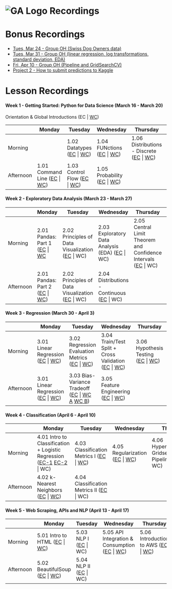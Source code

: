 # ![GA Logo](https://camo.githubusercontent.com/6ce15b81c1f06d716d753a61f5db22375fa684da/68747470733a2f2f67612d646173682e73332e616d617a6f6e6177732e636f6d2f70726f64756374696f6e2f6173736574732f6c6f676f2d39663838616536633963333837313639306533333238306663663535376633332e706e67) Recordings

# Bonus Recordings
* [Tues, Mar 24 - Group OH (Swiss Dog Owners data)](https://www.youtube.com/watch?v=_WZqr5PQqWM&feature=youtu.be)
* [Tues, Mar 31 - Group OH (linear regression, log transformations, standard deviation, EDA)](https://youtu.be/LAjSzMCGeLk)
* [Fri, Apr 10 - Group OH (Pipeline and GridSearchCV)](https://youtu.be/SAESvv0pV4Y)
* [Project 2 - How to submit predictions to Kaggle](https://generalassembly.zoom.us/rec/share/zOFlH_bQ0W9Lb6vH1k_6BJMoNbT7X6a80XMd8_sIyEcyxju8nAfGmuwQDAu016X-)

# Lesson Recordings
#### Week 1 - Getting Started: Python for Data Science (March 16 - March 20)

Orientation & Global Introductions (EC \| [WC](https://generalassembly.zoom.us/rec/play/6ccrdrip-Gg3T9XEtwSDBqItW429J_-s1nMZ-KEFnk-3ASYFNgGhZLIaMeEkV_ZDFo5nbd9JTR3tV109?continueMode=true))

|         | Monday     | Tuesday    | Wednesday  | Thursday| Friday  |
|---------|------------|------------|------------|---------|---------|
| Morning | | 1.02 Datatypes ([EC](https://generalassembly.zoom.us/rec/play/v8Z8c-ChqjM3HNDGsQSDUPVxW43sLv2s1CRL_fIFyR7kVHYDZgDwYONDMOSgVlKcBNYiHadsc9sc1sS-?continueMode=true) \| [WC](https://generalassembly.zoom.us/rec/play/65UlJb35_z03Gt3DtwSDVqd5W9ToKa2shyMYr_Jfyx23UnEANlf3NOcXZrCpUA88o23o2KKFLy1s0dl4?_x_zm_rhtaid=508&_x_zm_rtaid=LygSQHfRTV2xDbt8EbgTuA.1585578172227.defdd1027ac22b4ed8d1a45c70d1ba22&autoplay=true&continueMode=true&startTime=1584461265000)) | 1.04 FUNctions ([EC](https://youtu.be/EH31LonDAjw) \| [WC](https://generalassembly.zoom.us/rec/play/usZ_Iuv9_z83TIDB4wSDVvR4W46_fPqsgCNLq6VYmRqwWyFXYAChNOEbYbZQwlU_o2i-mIHUX9ssxgRl?continueMode=true)) | 1.06 Distributions - Discrete ([EC](https://youtu.be/z-bUavmvkBg) \| [WC](https://generalassembly.zoom.us/rec/play/6MIvfu7-_G03TNaV5gSDC_MqW9S6Jvqs0SVMrPZczx29AnBWY1SlZbtGMeRNk04odtLms9zPokSYybKl?continueMode=true)) | 1.07 List Comprehensions ([EC](https://youtu.be/u7SIBPQVSBg) \| [WC](https://generalassembly.zoom.us/rec/play/65Ird-6tpm43HdeXuQSDVPN4W421LqOs0SAW-PAPnxnmWngHYQenY7IWMeUahZZcFfctbVfc5jNE9Sck?continueMode=true)) |
| Afternoon | 1.01 Command Line ([EC](https://generalassembly.zoom.us/rec/play/u8cpdeGhqTs3TtTG4QSDAvArW469ffqs1nJLqPNfzhqzAXAAN1r3M-EbNOUX04-TBgU4q39o_nlNfaDM?continueMode=true) \| [WC](https://generalassembly.zoom.us/rec/play/68Iofun7pj83GoeWsASDBfMvW429JqyshiVI8vcMy0e1BnQEOlOvYuBBY7YcTEa1wVScDXQ82n2N2yLW?_x_zm_rhtaid=508&_x_zm_rtaid=LygSQHfRTV2xDbt8EbgTuA.1585578172227.defdd1027ac22b4ed8d1a45c70d1ba22&autoplay=true&continueMode=true&startTime=1584392631000)) | 1.03 Control Flow ([EC](https://generalassembly.zoom.us/rec/play/upIucer-rTg3T4CS4gSDAPN9W427KqOs0Xcf8vdYyU3gAnIFY1SvN-dBYONCvFTm1Jt0nph0RU9ywyHJ?continueMode=true) \| [WC](https://generalassembly.zoom.us/rec/play/7Jd-Ib_5rj43Etyc5QSDVPR9W9W8e62sgXAf_fMInUuwAHUBM1T1M7IVZOtV-MwwxLtrALss9a0GNeoc?autoplay=true&continueMode=true&startTime=1584479050000)) | 1.05 Probability ([EC](https://generalassembly.zoom.us/rec/play/7pd_JOD7qD03G4aTswSDAPAvW428e_6sgydN-aJczkvgWyMGZgL0YrpHN-QZVVbi7dbXHqueV5BL2Vq-?continueMode=true) \| [WC](https://generalassembly.zoom.us/rec/share/utZbcpvsznhOUpXc9kWASvMeQ9z-eaa8gXMW__Fcnh7AHukIEAZ8xi9DnopygWDd)) | | |

#### Week 2 - Exploratory Data Analysis (March 23 - March 27)

|           | Monday        | Tuesday       | Wednesday     | Thursday      | Friday  |
|-----------|---------------|---------------|---------------|---------------|---------|
| Morning   | 2.01 Pandas: Part 1 ([EC](https://generalassembly.zoom.us/rec/play/75wsd7yvqjs3S9OR4wSDB_ZxW9XrL6KsgSEe8qcJyxvjV3ZVYVOlZ-ATY-OEOIHMyBC8hMkPcGR3wMpH?continueMode=true&_x_zm_rtaid=ShYYFZIFTo6WPRpkXWnnsA.1585068550616.1fd13799cb626bc96ef5df288aaaf535&_x_zm_rhtaid=564) \| [WC](https://generalassembly.zoom.us/rec/play/7pQocOn8rj83HoDA4gSDA_QqW9Tsff6s1iUfqKAJxEuwAiUDNVSkMLsQMeupy6Rlnqk6dKsV4YGFwxTq?_x_zm_rhtaid=508&_x_zm_rtaid=LygSQHfRTV2xDbt8EbgTuA.1585578172227.defdd1027ac22b4ed8d1a45c70d1ba22&autoplay=true&continueMode=true&startTime=1584979430000) | 2.02 Principles of Data Visualization ([EC](https://generalassembly.zoom.us/rec/play/usJ_dOj8pzg3GNHDsQSDCqd6W9S-Lays2nNNqfoLnRywVyIKNFCkMLcSYbRXfRGp7zXbtsYkPJf6OkG9?continueMode=true&_x_zm_rtaid=bWV8BN2zR02fZE7XhFU5VA.1585398946625.55a0e04ee685b465e121d1db7353a8ae&_x_zm_rhtaid=270) \| WC) | 2.03 Exploratory Data Analysis (EDA) ([EC](https://youtu.be/6OYSfiSDxmI) \| WC) |  2.05 Central Limit Theorem and Confidence Intervals ([EC](https://youtu.be/qQbDtQQ7PqM) \| WC) | 2.06 Ethics & Plagiarism ([EC](https://youtu.be/3Ob0jH9ep3I) \| [WC](https://youtu.be/nQ62Wwg8TeA)) |
| Afternoon | 2.01 Pandas: Part 2 ([EC](https://generalassembly.zoom.us/rec/play/tMcqJryq_zw3GYeW5QSDBKJwW465L6Ks0CVNq6ELxUi3ViFWN1KlM7NHNOBav5kAV7JJ-vnoRxak_Fie?continueMode=true&_x_zm_rtaid=LygSQHfRTV2xDbt8EbgTuA.1585578172227.defdd1027ac22b4ed8d1a45c70d1ba22&_x_zm_rhtaid=508) \| [WC](https://generalassembly.zoom.us/rec/play/v8V7cuGu-js3EteVtASDU6N8W9XveP6s0SMaqKAKzEu2VXgDNlWib-NBYOULtRkHivZE4_L5bkhYO8Mo?_x_zm_rhtaid=624&_x_zm_rtaid=p1j1pbBgSryiL5qq9u08bw.1585102643793.dbd60ffce005d90832c717e0bea703f1&autoplay=true&continueMode=true&startTime=1584997315000))| 2.02 Principles of Data Visualization ([EC](https://generalassembly.zoom.us/rec/play/usYsI-2spzk3SYfB5ASDC6VxW43of_2sgCIc-PNYxU-8UnZVMFqjNLMRZeV7EhjVI6SUnd_NBIsiXVAe?continueMode=true&_x_zm_rtaid=bWV8BN2zR02fZE7XhFU5VA.1585398946625.55a0e04ee685b465e121d1db7353a8ae&_x_zm_rhtaid=270) \| WC) | 2.04 Distributions - Continuous ([EC](https://youtu.be/ga9D-1PIt0o) \| WC) | | |

#### Week 3 - Regression (March 30 - April 3)

|           | Monday        | Tuesday       | Wednesday     | Thursday      | Friday  |
|-----------|---------------|---------------|---------------|---------------|---------|
| Morning   | 3.01 Linear Regression ([EC](https://youtu.be/qvI2T5K1NiE) \| [WC](https://youtu.be/mkw8IWA1jRs)) | 3.02 Regression Evaluation Metrics ([EC](https://www.youtube.com/watch?v=qVj6HC_3lbg&feature=youtu.be) \| [WC](https://www.youtube.com/watch?v=ZFWoiR1PSRk&feature=youtu.be)) | 3.04 Train/Test Split + Cross Validation ([EC](https://youtu.be/i0kJeW2byIk) \| [WC](https://youtu.be/s1TkEq8FcE8)) | 3.06 Hypothesis Testing ([EC](https://youtu.be/9_2luIk6L-E) \| [WC](https://youtu.be/sIohEp2_cM4)) | 3.07 Model Workflow ([EC](https://youtu.be/1qARLTul6dU) \| [WC](https://youtu.be/IzROgQKuMC8)) |
| Afternoon | 3.01 Linear Regression ([EC](https://youtu.be/dW6GcmTQdbc) \| [WC](https://youtu.be/Xb_1Oy4ixzo)) | 3.03 Bias-Variance Tradeoff ([EC](https://www.youtube.com/watch?v=D8ZZjx7zA10) \| [WC A](https://youtu.be/uICN_P1Omak) [WC B](https://youtu.be/e8e91dEXt60)) | 3.05 Feature Engineering ([EC](https://youtu.be/CMOfHbI2zuw) \| [WC](https://youtu.be/Q_3CmaJ8gG0)) | | |

#### Week 4 - Classification (April 6 - April 10)

|           | Monday        | Tuesday       | Wednesday     | Thursday      | Friday  |
|-----------|---------------|---------------|---------------|---------------|---------|
| Morning   | 4.01 Intro to Classification + Logistic Regression ([EC-1](https://youtu.be/yWz0UgXVpU8) [EC-2](https://youtu.be/G6nncLQCP0k) \| WC) | 4.03 Classification Metrics I ([EC](https://youtu.be/RKrg3ypmsOI) \| [WC](https://youtu.be/uqyRdTGfcow)) | 4.05 Regularization ([EC](https://youtu.be/dGAFHc6KtTo) \| [WC](https://youtu.be/XKzh1Egaf9k)) | 4.06 Hyperparameters, Gridsearch and Pipelines ([EC](https://youtu.be/vA0FpE6qhL0) \| WC) |  |
| Afternoon | 4.02 k-Nearest Neighbors ([EC](https://youtu.be/FhXXHCM6OAo) \| [WC](https://youtu.be/GRvYWZMmniU)) | 4.04 Classification Metrics II ([EC](https://youtu.be/rIkyv2mUCrg) \| WC) |  |  |  |

#### Week 5 - Web Scraping, APIs and NLP (April 13 - April 17)

|           | Monday        | Tuesday       | Wednesday     | Thursday      | Friday  |
|-----------|---------------|---------------|---------------|---------------|---------|
| Morning   | 5.01 Intro to HTML ([EC](https://youtu.be/UcdPnFICyjo) \| [WC](https://youtu.be/SFpit5M2DAM)) | 5.03 NLP I ([EC](https://youtu.be/1-hZ3ZtGHEQ) \| WC) | 5.05 API Integration & Consumption ([EC](https://youtu.be/95xC77uUEhM) \| [WC](https://youtu.be/v7u9buTdCls)) | 5.06 Introduction to AWS ([EC](https://youtu.be/Y6tWUwHtLeo) \| [WC](https://youtu.be/DVUQvWmji0w)) | 5.07 Object Oriented Programming (EC \| WC) |
| Afternoon | 5.02 BeautifulSoup ([EC](https://youtu.be/-zJ7cbE4j5A) \| [WC](https://youtu.be/ro8Ep-ojQLw)) | 5.04 NLP II ([EC](https://youtu.be/zN5F178CTPI) \| WC) |  |  |  |
